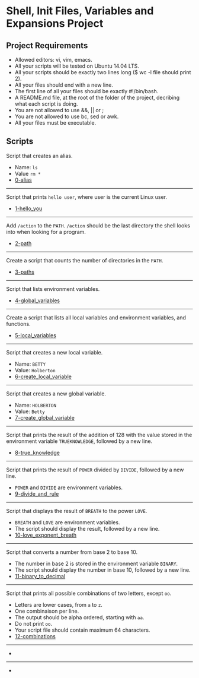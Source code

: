 # Shell, Init Files, Variables and Expansions Project

## Project Requirements
* Allowed editors: vi, vim, emacs.
* All your scripts will be tested on Ubuntu 14.04 LTS.
* All your scripts should be exactly two lines long ($ wc -l
  file should print 2).
* All your files should end with a new line.
* The first line of all your files should be exactly #!/bin/bash.
* A README.md file, at the root of the folder of the project,
  decribing what each script is doing.
* You are not allowed to use &&, || or ;
* You are not allowed to use bc, sed or awk.
* All your files must be executable.

## Scripts
Script that creates an alias.
* Name: `ls`
* Value `rm *`
* [0-alias](../0x03-shell_variables_expansions/0-alias)

***
Script that prints `hello user`, where user is the current Linux user.
* [1-hello_you](../0x03-shell_variables_expansions/1-hello_you)

***
Add `/action` to the `PATH`. `/action` should be the last directory the shell looks into when looking for a program.
* [2-path](../0x03-shell_variables_expansions/2-path)

***
Create a script that counts the number of directories in the `PATH`.
* [3-paths](../0x03-shell_variables_expansions/3-paths)

***
Script that lists environment variables.
* [4-global_variables](../0x03-shell_variables_expansions/4-global_variables)

***
Create a script that lists all local variables and environment variables, and functions.
* [5-local_variables](../0x03-shell_variables_expansions/5-local_variables)

***
Script that creates a new local variable.
* Name: `BETTY`
* Value: `Holberton`
* [6-create_local_variable](../0x03-shell_variables_expansions/6-create_local_variable)

***
Script that creates a new global variable.
* Name: `HOLBERTON`
* Value: `Betty`
* [7-create_global_variable](../0x03-shell_variables_expansions/7-create_global_variable)

***
Script that prints the result of the addition of 128 with the value stored in the environment variable `TRUEKNOWLEDGE`, followed by a new line.
* [8-true_knowledge](../0x03-shell_variables_expansions/8-true_knowledge)

***
Script that prints the result of `POWER` divided by `DIVIDE`, followed by a new line.
* `POWER` and `DIVIDE` are environment variables.
* [9-divide_and_rule](../0x03-shell_variables_expansions/9-divide_and_rule)

***
Script that displays the result of `BREATH` to the power `LOVE`.
* `BREATH` and `LOVE` are environment variables.
* The script should display the result, followed by a new line.
* [10-love_exponent_breath](../0x03-shell_variables_expansions/10-love_exponent_breath)

***
Script that converts a number from base 2 to base 10.
* The number in base 2 is stored in the environment variable `BINARY`.
* The script should display the number in base 10, followed by a new line.
* [11-binary_to_decimal](../0x03-shell_variables_expansions/11-binary_to_decimal)

***
Script that prints all possible combinations of two letters, except `oo`.
* Letters are lower cases, from `a` to `z`.
* One combinaison per line.
* The output should be alpha ordered, starting with `aa`.
* Do not print `oo`.
* Your script file should contain maximum 64 characters.
* [12-combinations](../0x03-shell_variables_expansions/12-combinations)

***

* [](../0x03-shell_variables_expansions/)

***

* [](../0x03-shell_variables_expansions/)
